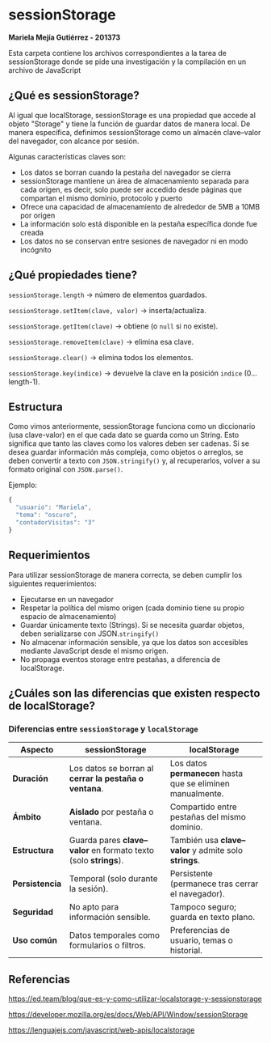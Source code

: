 # sessionStorage 
<strong> Mariela Mejía Gutiérrez - 201373 </strong>

Esta carpeta contiene los archivos correspondientes a la tarea de sessionStorage donde se pide una investigación y la compilación en un archivo de JavaScript

## ¿Qué es sessionStorage? 
Al igual que localStorage, sessionStorage es una propiedad que accede al objeto "Storage" y tiene la función de guardar datos de manera local. De manera específica, definimos sessionStorage como un almacén clave–valor del navegador, con alcance por sesión.

Algunas características claves son: 
- Los datos se borran cuando la pestaña del navegador se cierra
- sessionStorage mantiene un área de almacenamiento separada para cada origen, es decir, solo puede ser accedido desde páginas que compartan el mismo dominio, protocolo y puerto
- Ofrece una capacidad de almacenamiento de alrededor de 5MB a 10MB por origen
- La información solo está disponible en la pestaña específica donde fue creada
- Los datos no se conservan entre sesiones de navegador ni en modo incógnito

## ¿Qué propiedades tiene? 
`sessionStorage.length` → número de elementos guardados.

`sessionStorage.setItem(clave, valor)` → inserta/actualiza.

`sessionStorage.getItem(clave)` → obtiene (o `null` si no existe).

`sessionStorage.removeItem(clave)` → elimina esa clave.

`sessionStorage.clear()` → elimina todos los elementos.

`sessionStorage.key(indice)` → devuelve la clave en la posición `indice` (0…length-1).

## Estructura
Como vimos anteriormente, sessionStorage funciona como un diccionario (usa clave-valor) en el que cada dato se guarda como un String. Esto significa que tanto las claves como los valores deben ser cadenas. Si se desea guardar información más compleja, como objetos o arreglos, se deben convertir a texto con `JSON.stringify()` y, al recuperarlos, volver a su formato original con `JSON.parse()`.

Ejemplo:
```js
{
  "usuario": "Mariela",
  "tema": "oscuro",
  "contadorVisitas": "3"
}
```

## Requerimientos
Para utilizar sessionStorage de manera correcta, se deben cumplir los siguientes requerimientos: 
- Ejecutarse en un navegador 
- Respetar la política del mismo origen (cada dominio tiene su propio espacio de almacenamiento)
- Guardar únicamente texto (Strings). Si se necesita guardar objetos, deben serializarse con JSON.`stringify()`
- No almacenar información sensible, ya que los datos son accesibles mediante JavaScript desde el mismo origen.
- No propaga eventos storage entre pestañas, a diferencia de localStorage.

## ¿Cuáles son las diferencias que existen respecto de localStorage? 
<h3>Diferencias entre <code>sessionStorage</code> y <code>localStorage</code></h3>
<table>
  <thead>
    <tr>
      <th>Aspecto</th>
      <th>sessionStorage</th>
      <th>localStorage</th>
    </tr>
  </thead>
  <tbody>
    <tr>
      <td><b>Duración</b></td>
      <td>Los datos se borran al <b>cerrar la pestaña o ventana</b>.</td>
      <td>Los datos <b>permanecen</b> hasta que se eliminen manualmente.</td>
    </tr>
    <tr>
      <td><b>Ámbito</b></td>
      <td><b>Aislado</b> por pestaña o ventana.</td>
      <td>Compartido entre pestañas del mismo dominio.</td>
    </tr>
    <tr>
      <td><b>Estructura</b></td>
      <td>Guarda pares <b>clave–valor</b> en formato texto (solo <b>strings</b>).</td>
      <td>También usa <b>clave–valor</b> y admite solo <b>strings</b>.</td>
    </tr>
    <tr>
      <td><b>Persistencia</b></td>
      <td>Temporal (solo durante la sesión).</td>
      <td>Persistente (permanece tras cerrar el navegador).</td>
    </tr>
    <tr>
      <td><b>Seguridad</b></td>
      <td>No apto para información sensible.</td>
      <td>Tampoco seguro; guarda en texto plano.</td>
    </tr>
    <tr>
      <td><b>Uso común</b></td>
      <td>Datos temporales como formularios o filtros.</td>
      <td>Preferencias de usuario, temas o historial.</td>
    </tr>
  </tbody>
</table>


## Referencias 
https://ed.team/blog/que-es-y-como-utilizar-localstorage-y-sessionstorage

https://developer.mozilla.org/es/docs/Web/API/Window/sessionStorage

https://lenguajejs.com/javascript/web-apis/localstorage 

